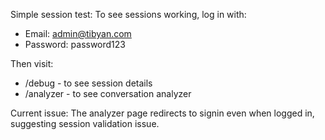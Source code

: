 Simple session test: To see sessions working, log in with:
- Email: admin@tibyan.com  
- Password: password123

Then visit:
- /debug - to see session details
- /analyzer - to see conversation analyzer

Current issue: The analyzer page redirects to signin even when logged in, suggesting session validation issue.
